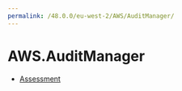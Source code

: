 ```yaml
---
permalink: /48.0.0/eu-west-2/AWS/AuditManager/
---
```


# AWS.AuditManager



* [Assessment](Assessment.md)